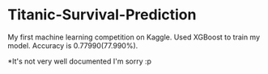 # Titanic-Survival-Prediction
My first machine learning competition on Kaggle. Used XGBoost to train my model. Accuracy is 0.77990(77.990%). 

*It's not very well documented I'm sorry :p
